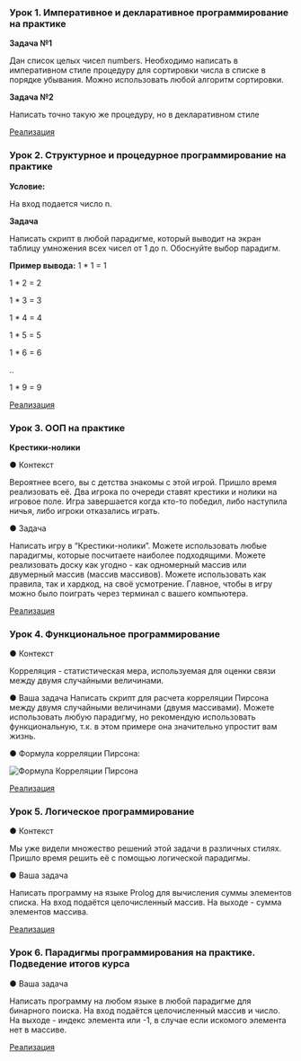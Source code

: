 ### Урок 1. Императивное и декларативное программирование на практике

**Задача №1**

Дан список целых чисел numbers. Необходимо написать в императивном стиле процедуру для
сортировки числа в списке в порядке убывания. Можно использовать любой алгоритм сортировки.

**Задача №2**

Написать точно такую же процедуру, но в декларативном стиле

[Реализация](https://github.com/JuliaRyzhova/Paradigms/tree/main/imperative_and_declarative_paradigms)

### Урок 2.  Структурное и процедурное программирование на практике


**Условие:**

На вход подается число n.

**Задача**

Написать скрипт в любой парадигме, который выводит на экран таблицу умножения всех чисел от 1 до n.
Обоснуйте выбор парадигм.

**Пример вывода:**
1 * 1 = 1

1 * 2 = 2

1 * 3 = 3

1 * 4 = 4

1 * 5 = 5

1 * 6 = 6

..

1 * 9 = 9

[Реализация](https://github.com/JuliaRyzhova/Paradigms/tree/main/structural_and_procedural_programming)


### Урок 3.  ООП на практике

**Крестики-нолики**

● Контекст

Вероятнее всего, вы с детства знакомы с этой игрой. Пришло
время реализовать её. Два игрока по очереди ставят крестики
и нолики на игровое поле. Игра завершается когда кто-то
победил, либо наступила ничья, либо игроки отказались
играть.

● Задача

Написать игру в “Крестики-нолики”. Можете использовать
любые парадигмы, которые посчитаете наиболее
подходящими. Можете реализовать доску как угодно - как
одномерный массив или двумерный массив (массив массивов).
Можете использовать как правила, так и хардкод, на своё
усмотрение. Главное, чтобы в игру можно было поиграть через
терминал с вашего компьютера.


[Реализация](https://github.com/JuliaRyzhova/Paradigms/tree/main/oop)


### Урок 4.  Функциональное программирование

● Контекст

Корреляция - статистическая мера, используемая для оценки
связи между двумя случайными величинами.

● Ваша задача
Написать скрипт для расчета корреляции Пирсона между
двумя случайными величинами (двумя массивами). Можете
использовать любую парадигму, но рекомендую использовать
функциональную, т.к. в этом примере она значительно
упростит вам жизнь.

● Формула корреляции Пирсона:

![Формула Корреляции Пирсона](https://i.ibb.co/pWM0zXK/2023-09-18-08-13-09.png)


[Реализация](https://github.com/JuliaRyzhova/Paradigms/tree/main/functional_programming)


### Урок 5.  Логическое программирование

● Контекст

Мы уже видели множество решений этой задачи в различных
стилях. Пришло время решить её с помощью логической
парадигмы.

● Ваша задача

Написать программу на языке Prolog для вычисления суммы
элементов списка. На вход подаётся целочисленный массив.
На выходе - сумма элементов массива.

[Реализация](https://github.com/JuliaRyzhova/Paradigms/tree/main/logic_programming)


### Урок 6.  Парадигмы программирования на практике. Подведение итогов курса

● Ваша задача

Написать программу на любом языке в любой парадигме для
бинарного поиска. На вход подаётся целочисленный массив и
число. На выходе - индекс элемента или -1, в случае если искомого
элемента нет в массиве.

[Реализация](https://github.com/JuliaRyzhova/Paradigms/tree/main/final_work)